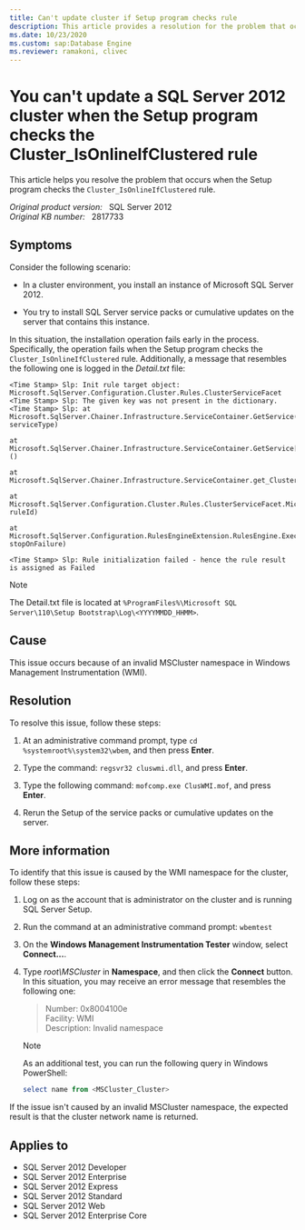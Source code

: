 ```yaml
---
title: Can't update cluster if Setup program checks rule
description: This article provides a resolution for the problem that occurs when the Setup program checks the Cluster_IsOnlineIfClustered rule.
ms.date: 10/23/2020
ms.custom: sap:Database Engine 
ms.reviewer: ramakoni, clivec
---
```

# You can't update a SQL Server 2012 cluster when the Setup program checks the Cluster_IsOnlineIfClustered rule

This article helps you resolve the problem that occurs when the Setup program checks the `Cluster_IsOnlineIfClustered` rule.

_Original product version:_ &nbsp; SQL Server 2012  
_Original KB number:_ &nbsp; 2817733

## Symptoms

Consider the following scenario:

- In a cluster environment, you install an instance of Microsoft SQL Server 2012.

- You try to install SQL Server service packs or cumulative updates on the server that contains this instance.

In this situation, the installation operation fails early in the process. Specifically, the operation fails when the Setup program checks the `Cluster_IsOnlineIfClustered` rule. Additionally, a message that resembles the following one is logged in the *Detail.txt* file:

```console
<Time Stamp> Slp: Init rule target object: Microsoft.SqlServer.Configuration.Cluster.Rules.ClusterServiceFacet
<Time Stamp> Slp: The given key was not present in the dictionary.
<Time Stamp> Slp: at Microsoft.SqlServer.Chainer.Infrastructure.ServiceContainer.GetService(Type serviceType)

at Microsoft.SqlServer.Chainer.Infrastructure.ServiceContainer.GetService[T]()

at Microsoft.SqlServer.Chainer.Infrastructure.ServiceContainer.get_Cluster()

at Microsoft.SqlServer.Configuration.Cluster.Rules.ClusterServiceFacet.Microsoft.SqlServer.Configuration.RulesEngineExtension.IRuleInitialize.Init(String ruleId)

at Microsoft.SqlServer.Configuration.RulesEngineExtension.RulesEngine.Execute(Boolean stopOnFailure)

<Time Stamp> Slp: Rule initialization failed - hence the rule result is assigned as Failed
```

> [!NOTE]
> The Detail.txt file is located at `%ProgramFiles%\Microsoft SQL Server\110\Setup Bootstrap\Log\<YYYYMMDD_HHMM>`.

## Cause

This issue occurs because of an invalid MSCluster namespace in Windows Management Instrumentation (WMI).

## Resolution

To resolve this issue, follow these steps:

1. At an administrative command prompt, type `cd %systemroot%\system32\wbem`, and then press **Enter**.
2. Type the command: `regsvr32 cluswmi.dll`, and press **Enter**.

3. Type the following command: `mofcomp.exe ClusWMI.mof`, and press **Enter**.

4. Rerun the Setup of the service packs or cumulative updates on the server.

## More information

To identify that this issue is caused by the WMI namespace for the cluster, follow these steps:

1. Log on as the account that is administrator on the cluster and is running SQL Server Setup.
2. Run the command at an administrative command prompt: `wbemtest`
3. On the **Windows Management Instrumentation Tester** window, select **Connect...**.
4. Type *root\MSCluster* in **Namespace**, and then click the **Connect** button. In this situation, you may receive an error message that resembles the following one:

   > Number: 0x8004100e  
   Facility: WMI  
   Description: Invalid namespace

   > [!NOTE]
   > As an additional test, you can run the following query in Windows PowerShell:

    ```powershell
    select name from <MSCluster_Cluster>
    ```

If the issue isn't caused by an invalid MSCluster namespace, the expected result is that the cluster network name is returned.

## Applies to

- SQL Server 2012 Developer
- SQL Server 2012 Enterprise
- SQL Server 2012 Express
- SQL Server 2012 Standard
- SQL Server 2012 Web
- SQL Server 2012 Enterprise Core
